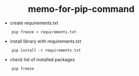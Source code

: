 <h1 align="center">memo-for-pip-command</h1>

- create requirements.txt

```
    pip freeze > requirements.txt
```

- install library with requirements.txt
```
    pip install -r requirements.txt
```

- check list of installed packages
```
    pip freeze
```